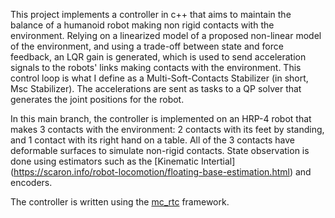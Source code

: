 This project implements a controller in c++ that aims to maintain the balance of a humanoid robot making non rigid contacts with the environment. Relying on a linearized model of a proposed non-linear model of the environment, and using a trade-off between state and force feedback, an LQR gain is generated, which is used to send acceleration signals to the robots' links making contacts with the environment. This control loop is what I define as a Multi-Soft-Contacts Stabilizer (in short, Msc Stabilizer). The accelerations are sent as tasks to a QP solver that generates the joint positions for the robot. 

In this main branch, the controller is implemented on an HRP-4 robot that makes 3 contacts with the environment: 2 contacts with its feet by standing, and 1 contact with its right hand on a table. All of the 3 contacts have deformable surfaces to simulate non-rigid contacts. State observation is done using estimators such as the [Kinematic Intertial] (https://scaron.info/robot-locomotion/floating-base-estimation.html) and encoders.

The controller is written using the [mc_rtc](https://jrl-umi3218.github.io/mc_rtc/index.html) framework.
